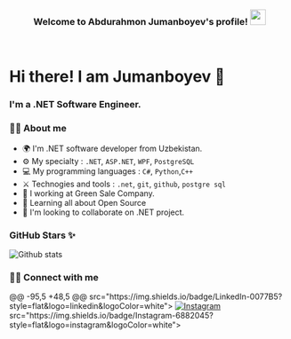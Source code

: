 
<h3 align="center">
  Welcome to Abdurahmon Jumanboyev's profile!
    <img src="https://media.giphy.com/media/hvRJCLFzcasrR4ia7z/giphy.gif" width="28">
</h3>
<br/>

# Hi there! I am Jumanboyev 👋

### I'm a .NET Software Engineer.

### 👨‍💻 About me

- 🌍 I'm .NET software developer from Uzbekistan.
- ⚙️ My specialty : `.NET`, `ASP.NET`, `WPF`, `PostgreSQL`
- 💻 My programming languages : `C#`, `Python`,`C++`
- ⚔️ Technogies and tools : `.net`, `git`, `github`, `postgre sql`
- 🔭 I working at Green Sale Company.
- 🌱 Learning all about Open Source
- 👯 I'm looking to collaborate on .NET project.

### GitHub Stars ✨

  ![Github stats](https://github-readme-stats.vercel.app/api?username=jumanboyev&show_icons=true&theme=dark)
  
### 🙋‍♂️ Connect with me

<p>
@@ -95,5 +48,5 @@
             src="https://img.shields.io/badge/LinkedIn-0077B5?style=flat&logo=linkedin&logoColor=white"></a>
    <a href="https://www.linkedin.com/in/abdurahmon-jumanboyev-1bbab0273/">
        <img alt="Instagram"
             src="https://img.shields.io/badge/Instagram-100000?style=flat&logo=instagram&logoColor=white"></a>
             src="https://img.shields.io/badge/Instagram-6882045?style=flat&logo=instagram&logoColor=white"></a>
</p>
